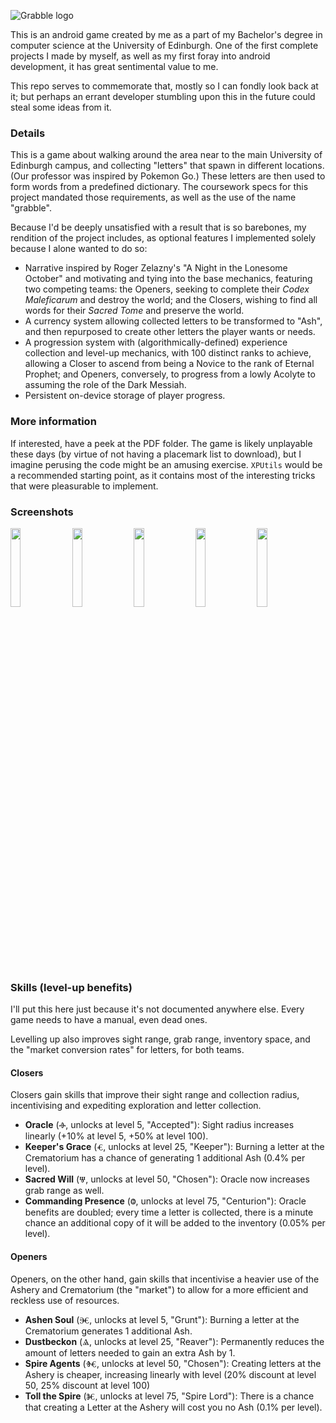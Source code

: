 ![Grabble logo](https://user-images.githubusercontent.com/17273782/123671077-cb438c00-d835-11eb-9110-c9e6f26073ad.png)

This is an android game created by me as a part of my Bachelor's degree in computer science at the University of Edinburgh. One of the first complete projects I made by myself, as well as my first foray into android development, it has great sentimental value to me.

This repo serves to commemorate that, mostly so I can fondly look back at it; but perhaps an errant developer stumbling upon this in the future could steal some ideas from it.

### Details
This is a game about walking around the area near to the main University of Edinburgh campus, and collecting "letters" that spawn in different locations. (Our professor was inspired by Pokemon Go.) These letters are then used to form words from a predefined dictionary. The coursework specs for this project mandated those requirements, as well as the use of the name "grabble".

Because I'd be deeply unsatisfied with a result that is so barebones, my rendition of the project includes, as optional features I implemented solely because I alone wanted to do so:

* Narrative inspired by Roger Zelazny's "A Night in the Lonesome October" and motivating and tying into the base mechanics, featuring two competing teams: the Openers, seeking to complete their *Codex Maleficarum* and destroy the world; and the Closers, wishing to find all words for their *Sacred Tome* and preserve the world.
* A currency system allowing collected letters to be transformed to "Ash", and then repurposed to create other letters the player wants or needs.
* A progression system with (algorithmically-defined) experience collection and level-up mechanics, with 100 distinct ranks to achieve, allowing a Closer to ascend from being a Novice to the rank of Eternal Prophet; and Openers, conversely, to progress from a lowly Acolyte to assuming the role of the Dark Messiah.
* Persistent on-device storage of player progress.


### More information
If interested, have a peek at the PDF folder. The game is likely unplayable these days (by virtue of not having a placemark list to download), but I imagine perusing the code might be an amusing exercise. `XPUtils` would be a recommended starting point, as it contains most of the interesting tricks that were pleasurable to implement.


### Screenshots
<p>
    <a href="https://user-images.githubusercontent.com/17273782/123873866-19888600-d92f-11eb-8e8b-ade3cd2baa82.png"><img src="https://user-images.githubusercontent.com/17273782/123873866-19888600-d92f-11eb-8e8b-ade3cd2baa82.png" width="18%"></a>&nbsp;
    <a href="https://user-images.githubusercontent.com/17273782/123873873-1c837680-d92f-11eb-8908-b8d09e3c628c.png"><img src="https://user-images.githubusercontent.com/17273782/123873873-1c837680-d92f-11eb-8908-b8d09e3c628c.png" width="18%"></a>&nbsp;
    <a href="https://user-images.githubusercontent.com/17273782/123873881-1ee5d080-d92f-11eb-83b3-9dbf01b715e4.png"><img src="https://user-images.githubusercontent.com/17273782/123873881-1ee5d080-d92f-11eb-83b3-9dbf01b715e4.png" width="18%"></a>&nbsp;
    <a href="https://user-images.githubusercontent.com/17273782/123873885-20af9400-d92f-11eb-893e-dbdfbd8bf606.png"><img src="https://user-images.githubusercontent.com/17273782/123873885-20af9400-d92f-11eb-893e-dbdfbd8bf606.png" width="18%"></a>&nbsp;
    <a href="https://user-images.githubusercontent.com/17273782/123873890-2311ee00-d92f-11eb-962b-8d64fac7fa89.png"><img src="https://user-images.githubusercontent.com/17273782/123873890-2311ee00-d92f-11eb-962b-8d64fac7fa89.png" width="18%"></a>
    </div>
</p>



### Skills (level-up benefits)
I'll put this here just because it's not documented anywhere else. Every game needs to have a manual, even dead ones.

Levelling up also improves sight range, grab range, inventory space, and the "market conversion rates" for letters, for both teams.

#### Closers
Closers gain skills that improve their sight range and collection radius, incentivising and expediting exploration and letter collection.

* **Oracle** (Ⱚ, unlocks at level 5, "Accepted"): Sight radius increases linearly (+10% at level 5, +50% at level 100).
* **Keeper's Grace** (Ⱔ, unlocks at level 25, "Keeper"): Burning a letter at the Crematorium has a chance of generating 1 additional Ash (0.4% per level).
* **Sacred Will** (Ⱋ, unlocks at level 50, "Chosen"): Oracle now increases grab range as well.
* **Commanding Presence** (Ⱉ, unlocks at level 75, "Centurion"): Oracle benefits are doubled; every time a letter is collected, there is a minute chance an additional copy of it will be added to the inventory (0.05% per level).

#### Openers
Openers, on the other hand, gain skills that incentivise a heavier use of the Ashery and Crematorium (the "market") to allow for a more efficient and reckless use of resources.

* **Ashen Soul** (Ⱗ, unlocks at level 5, "Grunt"): Burning a letter at the Crematorium generates 1 additional Ash.
* **Dustbeckon** (Ⱑ, unlocks at level 25, "Reaver"): Permanently reduces the amount of letters needed to gain an extra Ash by 1.
* **Spire Agents** (Ⱙ, unlocks at level 50, "Chosen"): Creating letters at the Ashery is cheaper, increasing linearly with level (20% discount at level 50, 25% discount at level 100)
* **Toll the Spire** (Ⱘ, unlocks at level 75, "Spire Lord"): There is a chance that creating a Letter at the Ashery will cost you no Ash (0.1% per level).